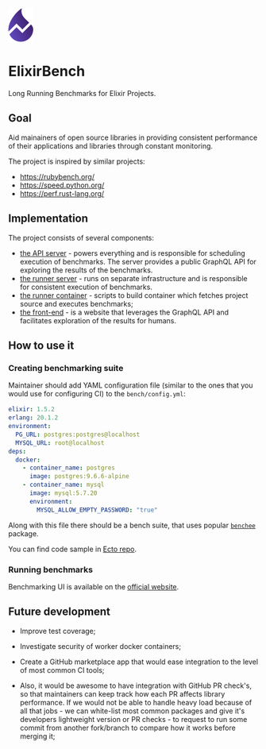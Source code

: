 <img src="./web/public/images/logo.png" height="68" />

# ElixirBench

Long Running Benchmarks for Elixir Projects.

## Goal

Aid mainainers of open source libraries in providing consistent performance of their
applications and libraries through constant monitoring.

The project is inspired by similar projects:
  * https://rubybench.org/
  * https://speed.python.org/
  * https://perf.rust-lang.org/

## Implementation

The project consists of several components:

* [the API server](api/) - powers everything and is responsible for scheduling execution of
  benchmarks. The server provides a public GraphQL API for exploring the results of the
  benchmarks.
* [the runner server](runner/) - runs on separate infrastructure and is responsible for consistent
  execution of benchmarks.
* [the runner container](runner-container/) - scripts to build container which fetches project source
  and executes benchmarks;
* [the front-end](web/) - is a website that leverages the GraphQL API and facilitates exploration
  of the results for humans.

## How to use it

### Creating benchmarking suite

Maintainer should add YAML configuration file (similar to the ones that you would use for
configuring CI) to the `bench/config.yml`:

```yaml
elixir: 1.5.2
erlang: 20.1.2
environment:
  PG_URL: postgres:postgres@localhost
  MYSQL_URL: root@localhost
deps:
  docker:
    - container_name: postgres
      image: postgres:9.6.6-alpine
    - container_name: mysql
      image: mysql:5.7.20
      environment:
        MYSQL_ALLOW_EMPTY_PASSWORD: "true"
```

Along with this file there should be a bench suite, that uses
popular [`benchee`](https://github.com/PragTob/benchee) package.

You can find code sample in [Ecto repo](https://github.com/elixir-ecto/ecto/tree/mm/benches).

### Running benchmarks

Benchmarking UI is available on the [official website](http://www.elixirbench.org/).

## Future development

- Improve test coverage;

- Investigate security of worker docker containers;

- Create a GitHub marketplace app that would ease integration to the level of most common CI tools;

- Also, it would be awesome to have integration with GitHub PR check's, so that maintainers can keep track how each PR affects library performance. If we would not be able to handle heavy load because of all that jobs - we can white-list most common packages and give it's developers lightweight version or PR checks - to request to run some commit from another fork/branch to compare how it works before merging it;
